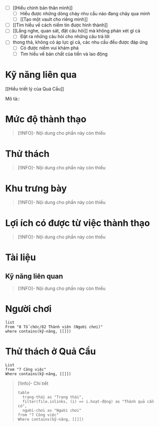 - [ ] [[Hiểu chính bản thân mình]]
	- [ ] Hiểu được những dòng chảy nhu cầu nào đang chảy qua mình
	- [ ] [[Tạo một vault cho riêng mình]]
- [ ] [[Tìm hiểu về cách niềm tin được hình thành]]
- [ ] [[Lắng nghe, quan sát, đặt câu hỏi]] mà không phán xét gì cả
	- [ ] Đặt ra những câu hỏi cho những câu trả lời
- [ ] thong thả, không có áp lực gì cả, các nhu cầu đều được đáp ứng
	- [ ] Có được niềm vui khám phá
	- [ ] Tìm hiểu về bản chất của tiền và lao động
# Kỹ năng liên qua
[[Hiểu triết lý của Quả Cầu]]

Mô tả::
# Mức độ thành thạo
> [!INFO]- Nội dung cho phần này còn thiếu
# Thử thách
> [!INFO]- Nội dung cho phần này còn thiếu

# Khu trưng bày
> [!INFO]- Nội dung cho phần này còn thiếu
# Lợi ích có được từ việc thành thạo
> [!INFO]- Nội dung cho phần này còn thiếu
# Tài liệu
## Kỹ năng liên quan
> [!INFO]- Nội dung cho phần này còn thiếu

# Người chơi
```dataview
list
From "8 Tổ chức/82 Thành viên (Người chơi)"
where contains(kỹ-năng, [[]])
```

# Thử thách ở Quả Cầu
```dataview 
List
from "7 Công việc"
Where contains(kỹ-năng, [[]])
```

> [!info]- Chi tiết
> ```dataview
> table 
> 	trạng-thái as "Trạng thái", 
> 	filter(file.inlinks, (i) => i.hoạt-động) as "Thành quả cần có",
> 	người-chơi as "Người chơi"
> from "7 Công việc"
> Where contains(kỹ-năng, [[]])
> ```
